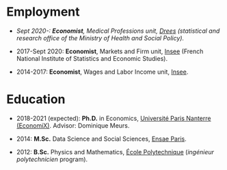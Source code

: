 # Employment

* *Sept 2020-: **Economist**, Medical Professions unit, [Drees](https://drees.solidarites-sante.gouv.fr/etudes-et-statistiques/) (statistical and research office of the Ministry of Health and Social Policy).*

* 2017-Sept 2020: **Economist**, Markets and Firm unit, [Insee](https://insee.fr/fr/accueil) (French National Institute of Statistics and Economic Studies).

* 2014-2017: **Economist**, Wages and Labor Income unit, [Insee](https://insee.fr/fr/accueil).


# Education

* 2018-2021 (expected): **Ph.D.** in Economics, [Université Paris Nanterre (EconomiX)](https://economix.fr/en). Advisor: Dominique Meurs.

* 2014: **M.Sc.** Data Science and Social Sciences, [Ensae Paris](https://www.ensae.fr/).

* 2012: **B.Sc.** Physics and Mathematics, [École Polytechnique](https://www.polytechnique.edu/) (*ingénieur polytechnicien* program).

